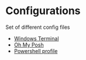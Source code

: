 # Configurations

Set of different config files

- [Windows Terminal](terminal/settings.json)
- [Oh My Posh](powershell/oh-my-posh.json)
- [Powershell profile](powershell/Microsoft.PowerShell_profile.ps1)
